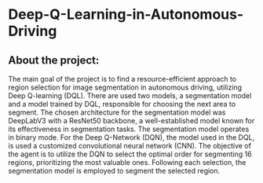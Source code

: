 # Deep-Q-Learning-in-Autonomous-Driving
## About the project:
The main goal of the project is to find a resource-efficient approach to region selection for image segmentation in autonomous driving, utilizing Deep Q-learning (DQL).
There are used two models, a segmentation model and a model trained by DQL, responsible for choosing the next area to segment.
The chosen architecture for the segmentation model was DeepLabV3 with a ResNet50 backbone, a well-established model known for its effectiveness in segmentation tasks. The segmentation model operates in binary mode. 
For the Deep Q-Network (DQN), the model used in the DQL, is used a customized convolutional neural network (CNN). 
The objective of the agent is to utilize the DQN to select the optimal order for segmenting 16 regions, prioritizing the most valuable ones. Following each selection, the segmentation model is employed to segment the selected region.


